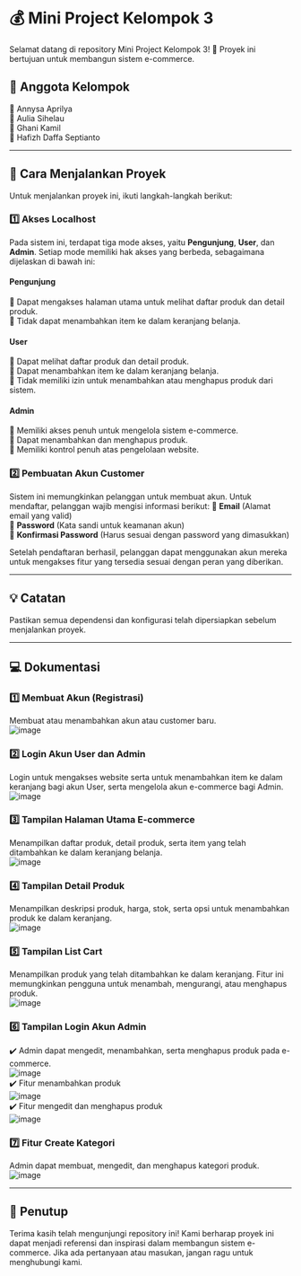 # 💰 Mini Project Kelompok 3
Selamat datang di repository Mini Project Kelompok 3! 🚀
Proyek ini bertujuan untuk membangun sistem e-commerce.

## 👥 Anggota Kelompok
🏅 Annysa Aprilya  
🏅 Aulia Sihelau  
🏅 Ghani Kamil  
🏅 Hafizh Daffa Septianto  

---

## 🚀 Cara Menjalankan Proyek
Untuk menjalankan proyek ini, ikuti langkah-langkah berikut:

### 1️⃣ Akses Localhost
Pada sistem ini, terdapat tiga mode akses, yaitu **Pengunjung**, **User**, dan **Admin**. Setiap mode memiliki hak akses yang berbeda, sebagaimana dijelaskan di bawah ini:

#### Pengunjung
🔹 Dapat mengakses halaman utama untuk melihat daftar produk dan detail produk.  
🔹 Tidak dapat menambahkan item ke dalam keranjang belanja.  

#### User
🔹 Dapat melihat daftar produk dan detail produk.  
🔹 Dapat menambahkan item ke dalam keranjang belanja.  
🔹 Tidak memiliki izin untuk menambahkan atau menghapus produk dari sistem.  

#### Admin
🔹 Memiliki akses penuh untuk mengelola sistem e-commerce.  
🔹 Dapat menambahkan dan menghapus produk.  
🔹 Memiliki kontrol penuh atas pengelolaan website.  

### 2️⃣ Pembuatan Akun Customer
Sistem ini memungkinkan pelanggan untuk membuat akun. Untuk mendaftar, pelanggan wajib mengisi informasi berikut:
🔹 **Email** (Alamat email yang valid)  
🔹 **Password** (Kata sandi untuk keamanan akun)  
🔹 **Konfirmasi Password** (Harus sesuai dengan password yang dimasukkan)  

Setelah pendaftaran berhasil, pelanggan dapat menggunakan akun mereka untuk mengakses fitur yang tersedia sesuai dengan peran yang diberikan.  

---

## 💡 Catatan
Pastikan semua dependensi dan konfigurasi telah dipersiapkan sebelum menjalankan proyek.

---

## 💻 Dokumentasi

### 1️⃣ Membuat Akun (Registrasi)
Membuat atau menambahkan akun atau customer baru.  
![image](https://drive.google.com/uc?export=view&id=1a_mt3zcuhlkIytpH5qKwCozeNk0ipiuT)  

### 2️⃣ Login Akun User dan Admin
Login untuk mengakses website serta untuk menambahkan item ke dalam keranjang bagi akun User, serta mengelola akun e-commerce bagi Admin.  
![image](https://drive.google.com/uc?export=view&id=1a_mt3zcuhlkIytpH5qKwCozeNk0ipiuT)  

### 3️⃣ Tampilan Halaman Utama E-commerce
Menampilkan daftar produk, detail produk, serta item yang telah ditambahkan ke dalam keranjang belanja.  
![image](https://github.com/user-attachments/assets/7de87a9c-1beb-4524-8ed9-6b7bdb9eb54f)  

### 4️⃣ Tampilan Detail Produk
Menampilkan deskripsi produk, harga, stok, serta opsi untuk menambahkan produk ke dalam keranjang.  
![image](https://github.com/user-attachments/assets/5f95acfa-9681-489b-a06c-7042884baaa6)  

### 5️⃣ Tampilan List Cart
Menampilkan produk yang telah ditambahkan ke dalam keranjang. Fitur ini memungkinkan pengguna untuk menambah, mengurangi, atau menghapus produk.  
![image](https://github.com/user-attachments/assets/cb01b46a-5054-4d09-a1cc-6cfc699237c7)  

### 6️⃣ Tampilan Login Akun Admin
✔️ Admin dapat mengedit, menambahkan, serta menghapus produk pada e-commerce.  
![image](https://github.com/user-attachments/assets/3d82412f-5f07-40b9-b768-11ece015fabb)  
✔️ Fitur menambahkan produk  
![image](https://github.com/user-attachments/assets/8f94931c-0068-4d53-99aa-65fa30e6d019)  
✔️ Fitur mengedit dan menghapus produk  
![image](https://github.com/user-attachments/assets/58af2189-16ab-412d-a47e-55f82f6be7f2)  

### 7️⃣ Fitur Create Kategori
Admin dapat membuat, mengedit, dan menghapus kategori produk.  
![image](https://github.com/user-attachments/assets/be5e8767-e08a-48be-9a97-320e2dfc3eb7)  

---

## 🎉 Penutup
Terima kasih telah mengunjungi repository ini! Kami berharap proyek ini dapat menjadi referensi dan inspirasi dalam membangun sistem e-commerce. Jika ada pertanyaan atau masukan, jangan ragu untuk menghubungi kami.  
